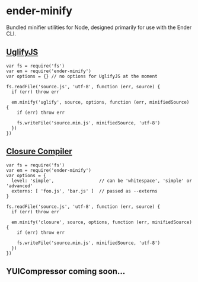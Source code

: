 # ender-minify

Bundled minifier utilities for Node, designed primarily for use with the Ender CLI.


## [UglifyJS](https://github.com/mishoo/UglifyJS)

```
var fs = require('fs')
var em = require('ender-minify')
var options = {} // no options for UglifyJS at the moment

fs.readFile('source.js', 'utf-8', function (err, source) {
  if (err) throw err

  em.minify('uglify', source, options, function (err, minifiedSource) {
    if (err) throw err

    fs.writeFile('source.min.js', minifiedSource, 'utf-8')
  })
})
```

## [Closure Compiler](http://closure-compiler.googlecode.com/)

```
var fs = require('fs')
var em = require('ender-minify')
var options = {
  level: 'simple',                 // can be 'whitespace', 'simple' or 'advanced'
  externs: [ 'foo.js', 'bar.js' ]  // passed as --externs
}

fs.readFile('source.js', 'utf-8', function (err, source) {
  if (err) throw err

  em.minify('closure', source, options, function (err, minifiedSource) {
    if (err) throw err

    fs.writeFile('source.min.js', minifiedSource, 'utf-8')
  })
})
```

## YUICompressor coming soon...
